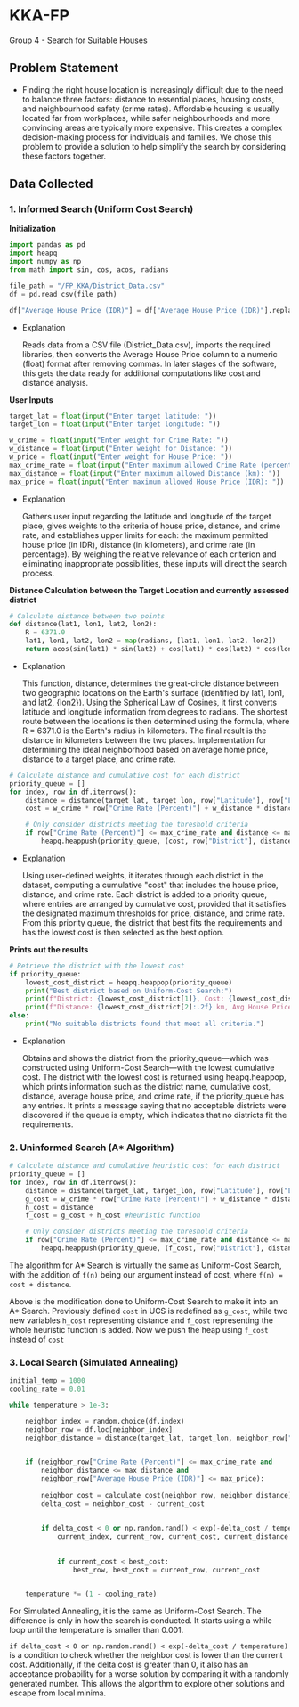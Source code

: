 # KKA-FP
Group 4 - Search for Suitable Houses

## Problem Statement
- Finding the right house location is increasingly difficult due to the need to balance three factors: distance to essential places, housing costs, and neighbourhood safety (crime rates). Affordable housing is usually located far from workplaces, while safer neighbourhoods and more convincing areas are typically more expensive. This creates a complex decision-making process for individuals and families. We chose this problem to provide a solution to help simplify the search by considering these factors together.

## Data Collected


### 1. Informed Search (Uniform Cost Search)

 **Initialization**
```py
import pandas as pd
import heapq
import numpy as np
from math import sin, cos, acos, radians

file_path = "/FP_KKA/District_Data.csv"  
df = pd.read_csv(file_path)

df["Average House Price (IDR)"] = df["Average House Price (IDR)"].replace(',', '', regex=True).astype(float)
```
- Explanation
  
  Reads data from a CSV file (District_Data.csv), imports the required libraries, then converts the Average House Price column to a numeric (float) format after removing commas. In later stages of the software, this gets the data ready for additional computations like cost and distance analysis.

 **User Inputs**
```py
target_lat = float(input("Enter target latitude: "))
target_lon = float(input("Enter target longitude: "))

w_crime = float(input("Enter weight for Crime Rate: "))
w_distance = float(input("Enter weight for Distance: "))
w_price = float(input("Enter weight for House Price: "))
max_crime_rate = float(input("Enter maximum allowed Crime Rate (percentage): "))
max_distance = float(input("Enter maximum allowed Distance (km): "))
max_price = float(input("Enter maximum allowed House Price (IDR): "))
```
- Explanation
  
  Gathers user input regarding the latitude and longitude of the target place, gives weights to the criteria of house price, distance, and crime rate, and establishes upper limits for each: the maximum permitted house price (in IDR), distance (in kilometers), and crime rate (in percentage). By weighing the relative relevance of each criterion and eliminating inappropriate possibilities, these inputs will direct the search process.

 **Distance Calculation between the Target Location and currently assessed district**
```py
# Calculate distance between two points
def distance(lat1, lon1, lat2, lon2):
    R = 6371.0 
    lat1, lon1, lat2, lon2 = map(radians, [lat1, lon1, lat2, lon2])  
    return acos(sin(lat1) * sin(lat2) + cos(lat1) * cos(lat2) * cos(lon2 - lon1)) * R
```
- Explanation
  
  This function, distance, determines the great-circle distance between two geographic locations on the Earth's surface (identified by lat1, lon1, and lat2, {lon2}). Using the Spherical Law of Cosines, it first converts latitude and longitude information from degrees to radians. The shortest route between the locations is then determined using the formula, where R = 6371.0 is the Earth's radius in kilometers. The final result is the distance in kilometers between the two places. Implementation for determining the ideal neighborhood based on average home price, distance to a target place, and crime rate.
 
```py
# Calculate distance and cumulative cost for each district
priority_queue = []
for index, row in df.iterrows():
    distance = distance(target_lat, target_lon, row["Latitude"], row["Longitude"])
    cost = w_crime * row["Crime Rate (Percent)"] + w_distance * distance + w_price * row["Average House Price (IDR)"]

    # Only consider districts meeting the threshold criteria
    if row["Crime Rate (Percent)"] <= max_crime_rate and distance <= max_distance and row["Average House Price (IDR)"] <= max_price:
        heapq.heappush(priority_queue, (cost, row["District"], distance, row["Average House Price (IDR)"], row["Crime Rate (Percent)"]))
```
- Explanation
  
  Using user-defined weights, it iterates through each district in the dataset, computing a cumulative "cost" that includes the house price, distance, and crime rate. Each district is added to a priority queue, where entries are arranged by cumulative cost, provided that it satisfies the designated maximum thresholds for price, distance, and crime rate. From this priority queue, the district that best fits the requirements and has the lowest cost is then selected as the best option.

 **Prints out the results**
```py
# Retrieve the district with the lowest cost
if priority_queue:
    lowest_cost_district = heapq.heappop(priority_queue)
    print("Best district based on Uniform-Cost Search:")
    print(f"District: {lowest_cost_district[1]}, Cost: {lowest_cost_district[0]:,.0f}")
    print(f"Distance: {lowest_cost_district[2]:.2f} km, Avg House Price: {lowest_cost_district[3]:,.0f} IDR, Crime Rate: {lowest_cost_district[4]}%")
else:
    print("No suitable districts found that meet all criteria.")
```
- Explanation

  Obtains and shows the district from the priority_queue—which was constructed using Uniform-Cost Search—with the lowest cumulative cost. The district with the lowest cost is returned using heapq.heappop, which prints information such as the district name, cumulative cost, distance, average house price, and crime rate, if the priority_queue has any entries. It prints a message saying that no acceptable districts were discovered if the queue is empty, which indicates that no districts fit the requirements.

### 2. Uninformed Search (A* Algorithm)
```py
# Calculate distance and cumulative heuristic cost for each district
priority_queue = []
for index, row in df.iterrows():
    distance = distance(target_lat, target_lon, row["Latitude"], row["Longitude"])
    g_cost = w_crime * row["Crime Rate (Percent)"] + w_distance * distance + w_price * row["Average House Price (IDR)"]
    h_cost = distance
    f_cost = g_cost + h_cost #heuristic function

    # Only consider districts meeting the threshold criteria
    if row["Crime Rate (Percent)"] <= max_crime_rate and distance <= max_distance and row["Average House Price (IDR)"] <= max_price:
        heapq.heappush(priority_queue, (f_cost, row["District"], distance, row["Average House Price (IDR)"], row["Crime Rate (Percent)"]))
```
The algorithm for A* Search is virtually the same as Uniform-Cost Search, with the addition of `f(n)` being our argument instead of cost, where `f(n) = cost + distance`.

Above is the modification done to Uniform-Cost Search to make it into an A* Search. Previously defined `cost` in UCS is redefined as `g_cost`, while two new variables `h_cost` representing distance and `f_cost` representing the whole heuristic function is added.
Now we push the heap using `f_cost` instead of `cost`

### 3. Local Search (Simulated Annealing)

```py
initial_temp = 1000
cooling_rate = 0.01

while temperature > 1e-3:

    neighbor_index = random.choice(df.index)
    neighbor_row = df.loc[neighbor_index]
    neighbor_distance = distance(target_lat, target_lon, neighbor_row["Latitude"], neighbor_row["Longitude"])

    
    if (neighbor_row["Crime Rate (Percent)"] <= max_crime_rate and
        neighbor_distance <= max_distance and
        neighbor_row["Average House Price (IDR)"] <= max_price):
        
        neighbor_cost = calculate_cost(neighbor_row, neighbor_distance)
        delta_cost = neighbor_cost - current_cost
        
        
        if delta_cost < 0 or np.random.rand() < exp(-delta_cost / temperature):
            current_index, current_row, current_cost, current_distance = neighbor_index, neighbor_row, neighbor_cost, neighbor_distance
            
        
            if current_cost < best_cost:
                best_row, best_cost = current_row, current_cost


    temperature *= (1 - cooling_rate)
```
For Simulated Annealing, it is the same as Uniform-Cost Search. The difference is only in how the search is conducted. It starts using a while loop until the temperature is smaller than 0.001.

`if delta_cost < 0 or np.random.rand() < exp(-delta_cost / temperature)` is a condition to check whether the neighbor cost is lower than the current cost. Additionally, if the delta cost is greater than 0, it also has an acceptance probability for a worse solution by comparing it with a randomly generated number. This allows the algorithm to explore other solutions and escape from local minima.
